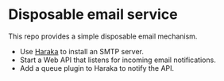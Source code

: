 # Disposable email service

This repo provides a simple disposable email mechanism.

* Use [Haraka](https://haraka.github.io/) to install an SMTP server.
* Start a Web API that listens for incoming email notifications.
* Add a queue plugin to Haraka to notify the API.
